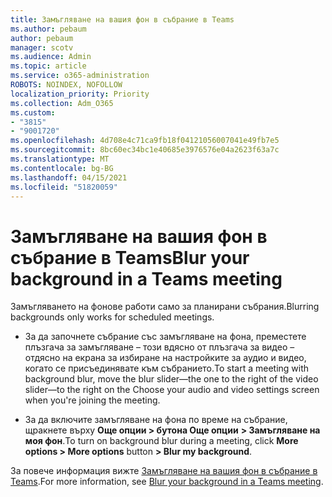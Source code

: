 ```yaml
---
title: Замъгляване на вашия фон в събрание в Teams
ms.author: pebaum
author: pebaum
manager: scotv
ms.audience: Admin
ms.topic: article
ms.service: o365-administration
ROBOTS: NOINDEX, NOFOLLOW
localization_priority: Priority
ms.collection: Adm_O365
ms.custom:
- "3815"
- "9001720"
ms.openlocfilehash: 4d708e4c71ca9fb18f04121056007041e49fb7e5
ms.sourcegitcommit: 8bc60ec34bc1e40685e3976576e04a2623f63a7c
ms.translationtype: MT
ms.contentlocale: bg-BG
ms.lasthandoff: 04/15/2021
ms.locfileid: "51820059"
---
```

# <a name="blur-your-background-in-a-teams-meeting"></a><span data-ttu-id="61597-102">Замъгляване на вашия фон в събрание в Teams</span><span class="sxs-lookup"><span data-stu-id="61597-102">Blur your background in a Teams meeting</span></span>

<span data-ttu-id="61597-103">Замъгляването на фонове работи само за планирани събрания.</span><span class="sxs-lookup"><span data-stu-id="61597-103">Blurring backgrounds only works for scheduled meetings.</span></span>

- <span data-ttu-id="61597-104">За да започнете събрание със замъгляване на фона, преместете плъзгача за замъгляване – този вдясно от плъзгача за видео – отдясно на екрана за избиране на настройките за аудио и видео, когато се присъединявате към събранието.</span><span class="sxs-lookup"><span data-stu-id="61597-104">To start a meeting with background blur, move the blur slider—the one to the right of the video slider—to the right on the Choose your audio and video settings screen when you're joining the meeting.</span></span>

- <span data-ttu-id="61597-105">За да включите замъгляване на фона по време на събрание, щракнете върху **Още опции > бутона Още опции** **> Замъгляване на моя фон**.</span><span class="sxs-lookup"><span data-stu-id="61597-105">To turn on background blur during a meeting, click **More options > More options** button **> Blur my background**.</span></span>

<span data-ttu-id="61597-106">За повече информация вижте [Замъгляване на вашия фон в събрание в Teams](https://support.office.com/article/Blur-your-background-in-a-Teams-meeting-f77a2381-443a-499d-825e-509a140f4780).</span><span class="sxs-lookup"><span data-stu-id="61597-106">For more information, see [Blur your background in a Teams meeting](https://support.office.com/article/Blur-your-background-in-a-Teams-meeting-f77a2381-443a-499d-825e-509a140f4780).</span></span>